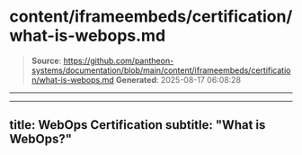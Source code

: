 # content/iframeembeds/certification/what-is-webops.md

> **Source**: https://github.com/pantheon-systems/documentation/blob/main/content/iframeembeds/certification/what-is-webops.md
> **Generated**: 2025-08-17 06:08:28

---

---
title: WebOps Certification
subtitle: "What is WebOps?"
---

<Partial file="certification-guide/what-is-webops.md" />
